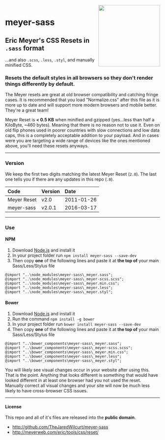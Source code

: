 <img src="http://i.imgur.com/jlVfuJA.png" align="right" width="200" />

# meyer-sass
## Eric Meyer's CSS Resets in `.sass` format

...and also `.scss`, `.less`, `.styl`, and manually minified CSS.

### Resets the default styles in all browsers so they don't render things differently by default.

The Meyer resets are great at old browser compatibility and catching fringe cases. It is recommended that you load "Normalize.css" after this file as it is more up to date and will support more modern browsers and mobile better. They're a great team!

Meyer Reset is **< 0.5 KB** when minified and gzipped (yes...less than half a KiloByte, ~460 bytes). Meaning that there is no reason not to use it. Even on old flip phones used in poorer countries with slow connections and low data caps, this is a completely acceptable addition to your payload. And in cases were you are targeting a wide range of devices like the ones mentioned above, you'll need these resets anyways.

* * *

### Version

We keep the first two digits matching the latest Meyer Reset (`2.0`). The last one tells you if there are any updates in this repo (`.0`).

Code        | Version | Date
:--         | :--     | :--
Meyer Reset | v2.0    | 2011-01-26
meyer-sass  | v2.0.1  | 2016-03-17

* * *

### Use

#### NPM

1. Download [Node.js](http://nodejs.org) and install it
2. In your project folder run `npm install meyer-sass --save-dev`
3. Then copy **one** of the following lines and paste it at **the top of** your main Sass/Less/Stylus file

```
@import "..\node_modules\meyer-sass\_meyer.sass";
@import "..\node_modules\meyer-sass\_meyer-scss.scss";
@import "..\node_modules\meyer-sass\_meyer.min.css";
@import "..\node_modules\meyer-sass\_meyer.less";
@import "..\node_modules\meyer-sass\_meyer.styl";
```

#### Bower

1. Download [Node.js](http://nodejs.org) and install it
2. Run the command `npm install -g bower`
3. In your project folder run `bower install meyer-sass --save-dev`
4. Then copy **one** of the following lines and paste it at **the top of** your main Sass/Less/Stylus file

```
@import "..\bower_components\meyer-sass\_meyer.sass";
@import "..\bower_components\meyer-sass\_meyer-scss.scss";
@import "..\bower_components\meyer-sass\_meyer.min.css";
@import "..\bower_components\meyer-sass\_meyer.less";
@import "..\bower_components\meyer-sass\_meyer.styl";
```

You will likely see visual changes occur in your website after using this. That is the point. Anything that looks different is something that would have looked different in at least one browser had you not used the reset. Manually correct all visual changes and your site will now be much less likely to have cross-browser CSS issues.

* * *

#### License

This repo and all of it's files are released into the **public domain**.

* http://github.com/TheJaredWilcurt/meyer-sass
* http://meyerweb.com/eric/tools/css/reset/
